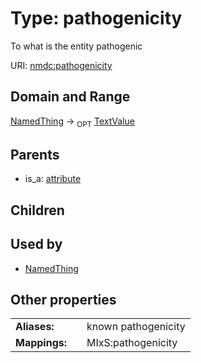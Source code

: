 
# Type: pathogenicity


To what is the entity pathogenic

URI: [nmdc:pathogenicity](https://microbiomedata/meta/pathogenicity)


## Domain and Range

[NamedThing](NamedThing.md) ->  <sub>OPT</sub> [TextValue](TextValue.md)

## Parents

 *  is_a: [attribute](attribute.md)

## Children


## Used by

 * [NamedThing](NamedThing.md)

## Other properties

|  |  |  |
| --- | --- | --- |
| **Aliases:** | | known pathogenicity |
| **Mappings:** | | MIxS:pathogenicity |

